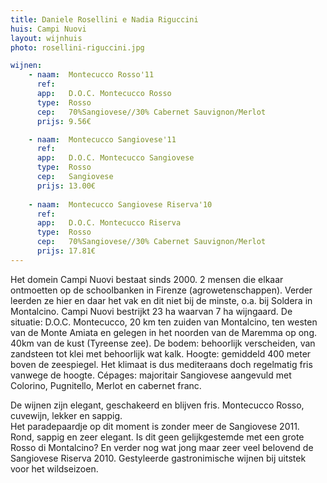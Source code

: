 ```yaml
---
title: Daniele Rosellini e Nadia Riguccini
huis: Campi Nuovi
layout: wijnhuis
photo: rosellini-riguccini.jpg

wijnen:
    - naam:  Montecucco Rosso'11
      ref:   
      app:   D.O.C. Montecucco Rosso
      type:  Rosso
      cep:   70%Sangiovese//30% Cabernet Sauvignon/Merlot
      prijs: 9.56€

    - naam:  Montecucco Sangiovese'11
      ref:   
      app:   D.O.C. Montecucco Sangiovese
      type:  Rosso
      cep:   Sangiovese
      prijs: 13.00€
      
    - naam:  Montecucco Sangiovese Riserva'10
      ref:   
      app:   D.O.C. Montecucco Riserva
      type:  Rosso
      cep:   70%Sangiovese//30% Cabernet Sauvignon/Merlot
      prijs: 17.81€
---
```

Het domein Campi Nuovi bestaat sinds 2000. 2 mensen die elkaar ontmoetten op de schoolbanken in Firenze (agrowetenschappen). 
Verder leerden ze hier en daar het vak en dit niet bij de minste, o.a. bij Soldera in Montalcino. Campi Nuovi bestrijkt 23 ha waarvan 7 ha wijngaard. 
De situatie: D.O.C. Montecucco, 20 km ten zuiden van Montalcino, ten westen van de Monte Amiata en gelegen in het noorden van de Maremma op ong. 40km van de kust (Tyreense zee). 
De bodem: behoorlijk verscheiden, van zandsteen tot klei met behoorlijk wat kalk. Hoogte: gemiddeld 400 meter boven de zeespiegel. 
Het klimaat is dus mediteraans doch regelmatig fris vanwege de hoogte. Cépages: majoritair Sangiovese aangevuld met Colorino, Pugnitello, Merlot en cabernet franc. 

De wijnen zijn elegant, geschakeerd en blijven fris. Montecucco Rosso, cuvewijn, lekker en sappig.  
Het paradepaardje op dit moment is zonder meer de Sangiovese 2011. Rond, sappig en zeer elegant. Is dit geen gelijkgestemde met een grote Rosso di Montalcino?
En verder nog wat jong maar  zeer veel belovend de Sangiovese Riserva 2010. 
Gestyleerde gastronimische wijnen bij uitstek voor het wildseizoen.

